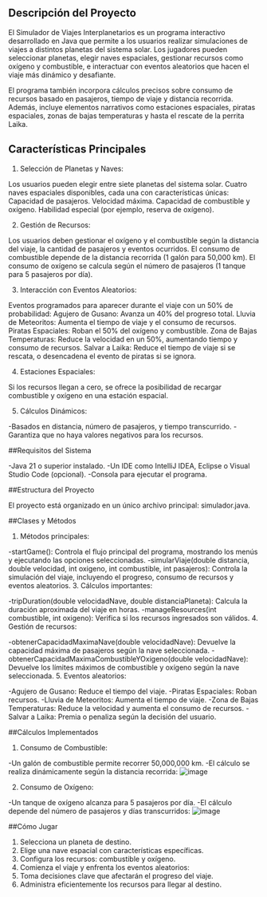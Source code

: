 ## Descripción del Proyecto

El Simulador de Viajes Interplanetarios es un programa interactivo desarrollado en Java que permite a los usuarios realizar simulaciones de viajes a distintos planetas del sistema solar. Los jugadores pueden seleccionar planetas, elegir naves espaciales, gestionar recursos como oxígeno y combustible, e interactuar con eventos aleatorios que hacen el viaje más dinámico y desafiante.

El programa también incorpora cálculos precisos sobre consumo de recursos basado en pasajeros, tiempo de viaje y distancia recorrida. Además, incluye elementos narrativos como estaciones espaciales, piratas espaciales, zonas de bajas temperaturas y hasta el rescate de la perrita Laika.

## Características Principales

1. Selección de Planetas y Naves:

Los usuarios pueden elegir entre siete planetas del sistema solar.
Cuatro naves espaciales disponibles, cada una con características únicas:
Capacidad de pasajeros.
Velocidad máxima.
Capacidad de combustible y oxígeno.
Habilidad especial (por ejemplo, reserva de oxígeno).

2. Gestión de Recursos:

Los usuarios deben gestionar el oxígeno y el combustible según la distancia del viaje, la cantidad de pasajeros y eventos ocurridos.
El consumo de combustible depende de la distancia recorrida (1 galón para 50,000 km).
El consumo de oxígeno se calcula según el número de pasajeros (1 tanque para 5 pasajeros por día).

3. Interacción con Eventos Aleatorios:

Eventos programados para aparecer durante el viaje con un 50% de probabilidad:
Agujero de Gusano: Avanza un 40% del progreso total.
Lluvia de Meteoritos: Aumenta el tiempo de viaje y el consumo de recursos.
Piratas Espaciales: Roban el 50% del oxígeno y combustible.
Zona de Bajas Temperaturas: Reduce la velocidad en un 50%, aumentando tiempo y consumo de recursos.
Salvar a Laika: Reduce el tiempo de viaje si se rescata, o desencadena el evento de piratas si se ignora.

4. Estaciones Espaciales:

Si los recursos llegan a cero, se ofrece la posibilidad de recargar combustible y oxígeno en una estación espacial.

5. Cálculos Dinámicos:

-Basados en distancia, número de pasajeros, y tiempo transcurrido.
-Garantiza que no haya valores negativos para los recursos.

##Requisitos del Sistema

-Java 21 o superior instalado.
-Un IDE como IntelliJ IDEA, Eclipse o Visual Studio Code (opcional).
-Consola para ejecutar el programa.

##Estructura del Proyecto

El proyecto está organizado en un único archivo principal: simulador.java.

##Clases y Métodos

1. Métodos principales:
   
-startGame(): Controla el flujo principal del programa, mostrando los menús y ejecutando las opciones seleccionadas.
-simularViaje(double distancia, double velocidad, int oxigeno, int combustible, int pasajeros): Controla la simulación del viaje, incluyendo el progreso, consumo de recursos y eventos aleatorios.
3. Cálculos importantes:

-tripDuration(double velocidadNave, double distanciaPlaneta): Calcula la duración aproximada del viaje en horas.
-manageResources(int combustible, int oxigeno): Verifica si los recursos ingresados son válidos.
4. Gestión de recursos:

-obtenerCapacidadMaximaNave(double velocidadNave): Devuelve la capacidad máxima de pasajeros según la nave seleccionada.
-obtenerCapacidadMaximaCombustibleYOxigeno(double velocidadNave): Devuelve los límites máximos de combustible y oxígeno según la nave seleccionada.
5. Eventos aleatorios:

-Agujero de Gusano: Reduce el tiempo del viaje.
-Piratas Espaciales: Roban recursos.
-Lluvia de Meteoritos: Aumenta el tiempo de viaje.
-Zona de Bajas Temperaturas: Reduce la velocidad y aumenta el consumo de recursos.
-Salvar a Laika: Premia o penaliza según la decisión del usuario.

##Cálculos Implementados
1. Consumo de Combustible:

-Un galón de combustible permite recorrer 50,000,000 km.
-El cálculo se realiza dinámicamente según la distancia recorrida:
![image](https://github.com/user-attachments/assets/a74ce3bf-fa18-4905-a461-76c3660b0d12)

2. Consumo de Oxígeno:

-Un tanque de oxígeno alcanza para 5 pasajeros por día.
-El cálculo depende del número de pasajeros y días transcurridos:
![image](https://github.com/user-attachments/assets/0cd4511d-7954-435b-88fd-4c024270bc6c)

##Cómo Jugar
1. Selecciona un planeta de destino.
2. Elige una nave espacial con características específicas.
3. Configura los recursos: combustible y oxígeno.
4. Comienza el viaje y enfrenta los eventos aleatorios:
5. Toma decisiones clave que afectarán el progreso del viaje.
6. Administra eficientemente los recursos para llegar al destino.





